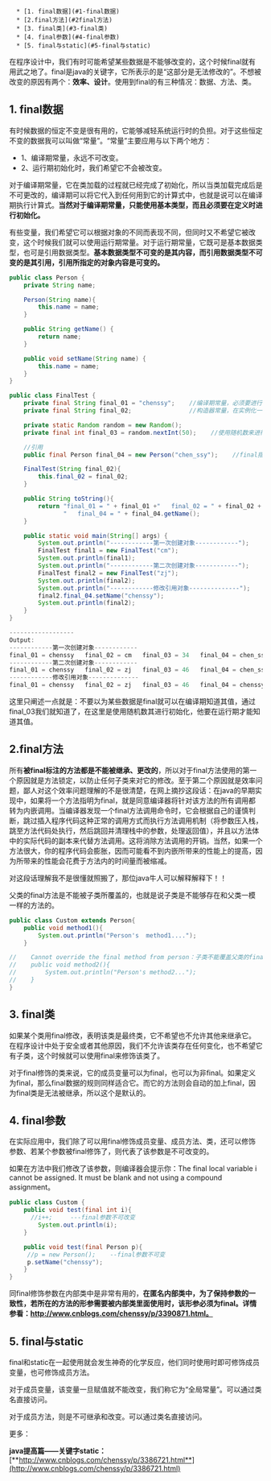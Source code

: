 <!--ts-->
      * [1. final数据](#1-final数据)
      * [2.final方法](#2final方法)
      * [3. final类](#3-final类)
      * [4. final参数](#4-final参数)
      * [5. final与static](#5-final与static)

<!-- Added by: anapodoton, at: Sat Feb 15 21:15:12 CST 2020 -->

<!--te-->

在程序设计中，我们有时可能希望某些数据是不能够改变的，这个时候final就有用武之地了。final是java的关键字，它所表示的是“这部分是无法修改的”。不想被改变的原因有两个：**效率、设计**。使用到final的有三种情况：数据、方法、类。

## 1. final数据

有时候数据的恒定不变是很有用的，它能够减轻系统运行时的负担。对于这些恒定不变的数据我可以叫做“常量”。“常量”主要应用与以下两个地方：

- 1、编译期常量，永远不可改变。
- 2、运行期初始化时，我们希望它不会被改变。

对于编译期常量，它在类加载的过程就已经完成了初始化，所以当类加载完成后是不可更改的，编译期可以将它代入到任何用到它的计算式中，也就是说可以在编译期执行计算式。**当然对于编译期常量，只能使用基本类型，而且必须要在定义时进行初始化。**

有些变量，我们希望它可以根据对象的不同而表现不同，但同时又不希望它被改变，这个时候我们就可以使用运行期常量。对于运行期常量，它既可是基本数据类型，也可是引用数据类型。**基本数据类型不可变的是其内容，而引用数据类型不可变的是其引用，引用所指定的对象内容是可变的。**

```java
public class Person {
    private String name;

    Person(String name){
        this.name = name;
    }

    public String getName() {
        return name;
    }

    public void setName(String name) {
        this.name = name;
    }
}

public class FinalTest {
    private final String final_01 = "chenssy";    //编译期常量，必须要进行初始化，且不可更改
    private final String final_02;                //构造器常量，在实例化一个对象时被初始化

    private static Random random = new Random();
    private final int final_03 = random.nextInt(50);    //使用随机数来进行初始化

    //引用
    public final Person final_04 = new Person("chen_ssy");    //final指向引用数据类型

    FinalTest(String final_02){
        this.final_02 = final_02;
    }

    public String toString(){
        return "final_01 = " + final_01 +"   final_02 = " + final_02 + "   final_03 = " + final_03 +
               "   final_04 = " + final_04.getName();
    }

    public static void main(String[] args) {
        System.out.println("------------第一次创建对象------------");
        FinalTest final1 = new FinalTest("cm");
        System.out.println(final1);
        System.out.println("------------第二次创建对象------------");
        FinalTest final2 = new FinalTest("zj");
        System.out.println(final2);
        System.out.println("------------修改引用对象--------------");
        final2.final_04.setName("chenssy");
        System.out.println(final2);
    }
}

------------------
Output:
------------第一次创建对象------------
final_01 = chenssy   final_02 = cm   final_03 = 34   final_04 = chen_ssy
------------第二次创建对象------------
final_01 = chenssy   final_02 = zj   final_03 = 46   final_04 = chen_ssy
------------修改引用对象--------------
final_01 = chenssy   final_02 = zj   final_03 = 46   final_04 = chenssy
```

这里只阐述一点就是：不要以为某些数据是final就可以在编译期知道其值，通过final_03我们就知道了，在这里是使用随机数其进行初始化，他要在运行期才能知道其值。

## 2.final方法

所有**被final标注的方法都是不能被继承、更改的**，所以对于final方法使用的第一个原因就是方法锁定，以防止任何子类来对它的修改。至于第二个原因就是效率问题，鄙人对这个效率问题理解的不是很清楚，在网上摘抄这段话：在java的早期实现中，如果将一个方法指明为final，就是同意编译器将针对该方法的所有调用都转为内嵌调用。当编译器发现一个final方法调用命令时，它会根据自己的谨慎判断，跳过插入程序代码这种正常的调用方式而执行方法调用机制（将参数压入栈，跳至方法代码处执行，然后跳回并清理栈中的参数，处理返回值），并且以方法体中的实际代码的副本来代替方法调用。这将消除方法调用的开销。当然，如果一个方法很大，你的程序代码会膨胀，因而可能看不到内嵌所带来的性能上的提高，因为所带来的性能会花费于方法内的时间量而被缩减。

对这段话理解我不是很懂就照搬了，那位java牛人可以解释解释下！！

父类的final方法是不能被子类所覆盖的，也就是说子类是不能够存在和父类一模一样的方法的。

```java
public class Custom extends Person{
    public void method1(){
        System.out.println("Person's  method1....");
    }

//    Cannot override the final method from person：子类不能覆盖父类的final方法
//    public void method2(){
//        System.out.println("Person's method2...");
//    }
}
```

## 3. final类

如果某个类用final修改，表明该类是最终类，它不希望也不允许其他来继承它。在程序设计中处于安全或者其他原因，我们不允许该类存在任何变化，也不希望它有子类，这个时候就可以使用final来修饰该类了。

对于final修饰的类来说，它的成员变量可以为final，也可以为非final。如果定义为final，那么final数据的规则同样适合它。而它的方法则会自动的加上final，因为final类是无法被继承，所以这个是默认的。

## 4. final参数

在实际应用中，我们除了可以用final修饰成员变量、成员方法、类，还可以修饰参数、若某个参数被final修饰了，则代表了该参数是不可改变的。

如果在方法中我们修改了该参数，则编译器会提示你：The final local variable i cannot be assigned. It must be blank and not using a compound assignment。

```java
public class Custom {
    public void test(final int i){
      //i++;     ---final参数不可改变
        System.out.println(i);
    }

    public void test(final Person p){
     //p = new Person();    --final参数不可变
     p.setName("chenssy");
    }
}
```

同final修饰参数在内部类中是非常有用的，**在匿名内部类中，为了保持参数的一致性，若所在的方法的形参需要被内部类里面使用时，该形参必须为final。详情参看：http://www.cnblogs.com/chenssy/p/3390871.html。**

## 5. final与static

final和static在一起使用就会发生神奇的化学反应，他们同时使用时即可修饰成员变量，也可修饰成员方法。

对于成员变量，该变量一旦赋值就不能改变，我们称它为“全局常量”。可以通过类名直接访问。

对于成员方法，则是不可继承和改变。可以通过类名直接访问。  

更多：

**java提高篇——关键字static：**[**http://www.cnblogs.com/chenssy/p/3386721.html**](http://www.cnblogs.com/chenssy/p/3386721.html)
